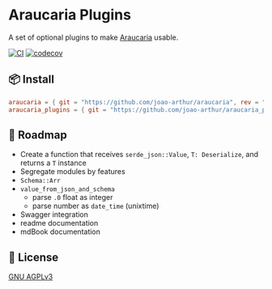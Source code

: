# Araucaria Plugins

A set of optional plugins to make [Araucaria](https://github.com/joao-arthur/araucaria) usable.

[![CI](https://github.com/joao-arthur/araucaria_plugins/actions/workflows/ci.yaml/badge.svg)](https://github.com/joao-arthur/araucaria_plugins/actions/workflows/ci.yaml)
[![codecov](https://codecov.io/github/joao-arthur/araucaria_plugins/branch/main/graph/badge.svg?token=9FI5PDDFB3)](https://codecov.io/github/joao-arthur/araucaria_plugins)

## 📦️ Install

```toml
araucaria = { git = "https://github.com/joao-arthur/araucaria", rev = "531f50bd7954db138ff7dcdbc61d03ff6702cd7d" }
araucaria_plugins = { git = "https://github.com/joao-arthur/araucaria_plugins", rev = "4f06fd55c8ab5d0f09602e567f6b509b821e7a37" }
```

## 🚧 Roadmap

- Create a function that receives `serde_json::Value`, `T: Deserialize`, and
  returns a `T` instance
- Segregate modules by features
- `Schema::Arr`
- `value_from_json_and_schema`
  - parse `.0` float as integer
  - parse number as `date_time` (unixtime)
- Swagger integration
- readme documentation
- mdBook documentation

## 📜 License

[GNU AGPLv3](./LICENSE)
